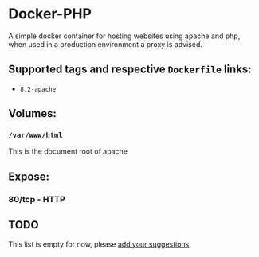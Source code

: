 # Docker-PHP
A simple docker container for hosting websites using apache and php, when used in a production environment a proxy is advised.

## Supported tags and respective `Dockerfile` links:
-	`8.2-apache`

## Volumes:

### `/var/www/html`

This is the document root of apache

## Expose:

### 80/tcp - HTTP

## TODO

This list is empty for now, please [add your suggestions](https://github.com/Arns-ICT/docker-php/issues).